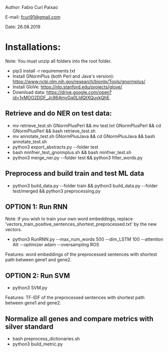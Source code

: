 Author: Fabio Curi Paixao 

E-mail: fcuri91@gmail.com

Date: 26.08.2019

# Installations:

Note: You must unzip all folders into the root folder.

* pip3 install -r requirements.txt
* Install GNormPlus (both Perl and Java's version): https://www.ncbi.nlm.nih.gov/research/bionlp/Tools/gnormplus/
* Install GloVe: https://nlp.stanford.edu/projects/glove/
* Download data: https://drive.google.com/open?id=1yMOO2DDF_Jc864mvGq0LIdQtXQuvkQhE.

## Retrieve and do NER on test data:

   * mv retrieve_test.sh GNormPlusPerl && mv test.txt GNormPlusPerl && cd GNormPlusPerl && bash retrieve_test.sh
   * mv annotate_test.sh GNormPlusJava && cd GNormPlusJava && bash annotate_test.sh
   * python3 export_abstracts.py --folder test
   * bash minfner_test_gnormplus.sh && bash minfner_test.sh
   * python3 merge_ner.py --folder test && python3 filter_words.py

## Preprocess and build train and test ML data

   * python3 build_data.py --folder train && python3 build_data.py --folder test/merged && python3 preprocessing.py

## OPTION 1: Run RNN

Note: If you wish to train your own word embeddings, replace 'vectors_train_positive_sentences_shortest_preprocessed.txt' by the new vectors.

   * python3 RunRNN.py --max_num_words 500 --dim_LSTM 100 --attention Att --optimizer adam --oversampling ROS
   
Features: word embeddings of the preprocessed sentences with shortest path between gene1 and gene2.
   
## OPTION 2: Run SVM

   * python3 SVM.py
   
Features: TF-IDF of the preprocessed sentences with shortest path between gene1 and gene2.

## Normalize all genes and compare metrics with silver standard

   * bash preprocess_dictionaries.sh
   * python3 build_metric.py
   

